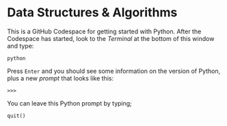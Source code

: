 # Data Structures & Algorithms

This is a GitHub Codespace for getting started with Python.
After the Codespace has started, look to the *Terminal* at the bottom of this window and type:

```
python
```

Press `Enter` and you should see some information on the version of Python, plus a new *prompt* that looks like this:

```
>>>
```

You can leave this Python prompt by typing;

```
quit()
```
